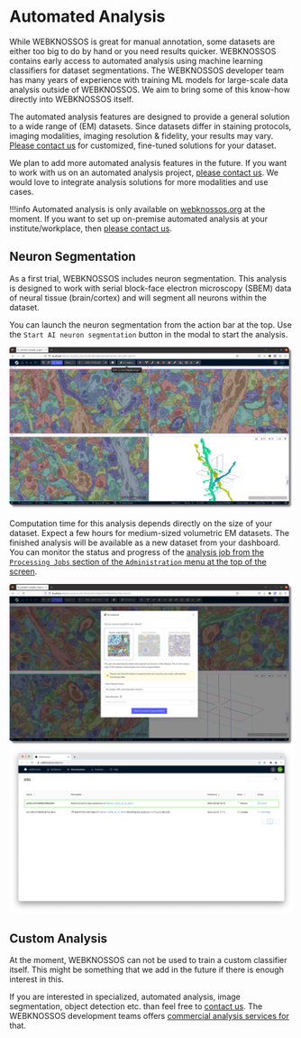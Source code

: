 # Automated Analysis

While WEBKNOSSOS is great for manual annotation, some datasets are either too big to do by hand or you need results quicker. WEBKNOSSOS contains early access to automated analysis using machine learning classifiers for dataset segmentations. The WEBKNOSSOS developer team has many years of experience with training ML models for large-scale data analysis outside of WEBKNOSSOS. We aim to bring some of this know-how directly into WEBKNOSSOS itself.

The automated analysis features are designed to provide a general solution to a wide range of (EM) datasets. Since datasets differ in staining protocols, imaging modalities, imaging resolution & fidelity, your results may vary. [Please contact us](mailto:hello@webknossos.org) for customized, fine-tuned solutions for your dataset. 

We plan to add more automated analysis features in the future. If you want to work with us on an automated analysis project, [please contact us](mailto:hello@webknossos.org). 
We would love to integrate analysis solutions for more modalities and use cases.

!!!info
    Automated analysis is only available on [webknossos.org](https://webknossos.org) at the moment. 
    If you want to set up on-premise automated analysis at your institute/workplace, then [please contact us](mailto:hello@webknossos.org). 

## Neuron Segmentation
As a first trial, WEBKNOSSOS includes neuron segmentation. This analysis is designed to work with serial block-face electron microscopy (SBEM) data of neural tissue (brain/cortex) and will segment all neurons within the dataset.

You can launch the neuron segmentation from the action bar at the top. Use the `Start AI neuron segmentation` button in the modal to start the analysis.

![Neuron segmentations can be launched from the action bar.](images/process_dataset.jpg)

Computation time for this analysis depends directly on the size of your dataset. 
Expect a few hours for medium-sized volumetric EM datasets. 
The finished analysis will be available as a new dataset from your dashboard. You can monitor the status and progress of the [analysis job from the `Processing Jobs` section of the `Administration` menu at the top of the screen](./jobs.md).

![Starting a new neuron segmentation.](images/neuron_segmentation_start.jpeg)
![Monitor the segmentation progress from the Jobs page.](images/nuclei_segmentation_job.jpeg)

## Custom Analysis
At the moment, WEBKNOSSOS can not be used to train a custom classifier itself. This might be something that we add in the future if there is enough interest in this.

If you are interested in specialized, automated analysis, image segmentation, object detection etc. than feel free to [contact us](mailto:hello@webknossos.org). The WEBKNOSSOS development teams offers [commercial analysis services for](https://webknossos.org/services/automated-segmentation) that. 